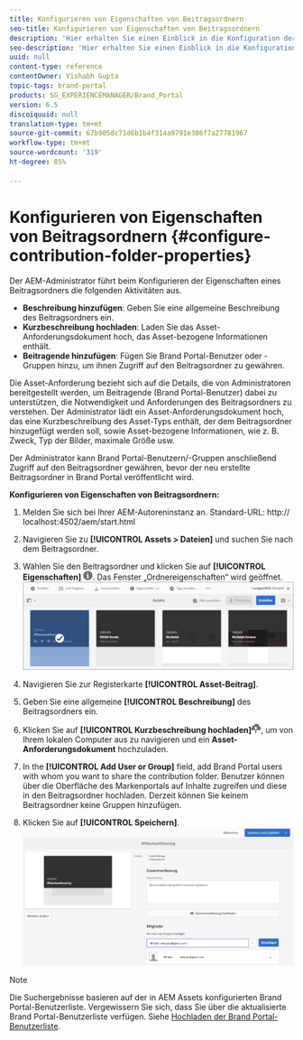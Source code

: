 ```yaml
---
title: Konfigurieren von Eigenschaften von Beitragsordnern
seo-title: Konfigurieren von Eigenschaften von Beitragsordnern
description: 'Hier erhalten Sie einen Einblick in die Konfiguration der Eigenschaften eines Beitragsordners in AEM Assets. '
seo-description: 'Hier erhalten Sie einen Einblick in die Konfiguration der Eigenschaften eines Beitragsordners in AEM Assets. '
uuid: null
content-type: reference
contentOwner: Vishabh Gupta
topic-tags: brand-portal
products: SG_EXPERIENCEMANAGER/Brand_Portal
version: 6.5
discoiquuid: null
translation-type: tm+mt
source-git-commit: 67b905dc71d6b1b4f314a9791e386f7a27781967
workflow-type: tm+mt
source-wordcount: '319'
ht-degree: 85%

---
```



# Konfigurieren von Eigenschaften von Beitragsordnern {#configure-contribution-folder-properties}

Der AEM-Administrator führt beim Konfigurieren der Eigenschaften eines Beitragsordners die folgenden Aktivitäten aus.

* **Beschreibung hinzufügen**: Geben Sie eine allgemeine Beschreibung des Beitragsordners ein.
* **Kurzbeschreibung hochladen**: Laden Sie das Asset-Anforderungsdokument hoch, das Asset-bezogene Informationen enthält.
* **Beitragende hinzufügen**: Fügen Sie Brand Portal-Benutzer oder -Gruppen hinzu, um ihnen Zugriff auf den Beitragsordner zu gewähren.

Die Asset-Anforderung bezieht sich auf die Details, die von Administratoren bereitgestellt werden, um Beitragende (Brand Portal-Benutzer) dabei zu unterstützen, die Notwendigkeit und Anforderungen des Beitragsordners zu verstehen. Der Administrator lädt ein Asset-Anforderungsdokument hoch, das eine Kurzbeschreibung des Asset-Typs enthält, der dem Beitragsordner hinzugefügt werden soll, sowie Asset-bezogene Informationen, wie z. B. Zweck, Typ der Bilder, maximale Größe usw.

Der Administrator kann Brand Portal-Benutzern/-Gruppen anschließend Zugriff auf den Beitragsordner gewähren, bevor der neu erstellte Beitragsordner in Brand Portal veröffentlicht wird.

**Konfigurieren von Eigenschaften von Beitragsordnern:**
1. Melden Sie sich bei Ihrer AEM-Autoreninstanz an.
Standard-URL: http:// localhost:4502/aem/start.html
1. Navigieren Sie zu **[!UICONTROL Assets > Dateien]** und suchen Sie nach dem Beitragsordner.
1. Wählen Sie den Beitragsordner und klicken Sie auf **[!UICONTROL Eigenschaften]** ![](assets/properties.png). Das Fenster „Ordnereigenschaften“ wird geöffnet.
   ![](assets/contribution-folder-property1.png)
1. Navigieren Sie zur Registerkarte **[!UICONTROL Asset-Beitrag]**.
1. Geben Sie eine allgemeine **[!UICONTROL Beschreibung]** des Beitragsordners ein.
1. Klicken Sie auf **[!UICONTROL Kurzbeschreibung hochladen]**![](assets/upload.png), um von Ihrem lokalen Computer aus zu navigieren und ein **Asset-Anforderungsdokument** hochzuladen.
1. In the **[!UICONTROL Add User or Group]** field, add Brand Portal users with whom you want to share the contribution folder. Benutzer können über die Oberfläche des Markenportals auf Inhalte zugreifen und diese in den Beitragsordner hochladen. Derzeit können Sie keinem Beitragsordner keine Gruppen hinzufügen.

1. Klicken Sie auf **[!UICONTROL Speichern]**.
   ![](assets/contribution-folder-property2.png)

>[!NOTE]
>
>Die Suchergebnisse basieren auf der in AEM Assets konfigurierten Brand Portal-Benutzerliste. Vergewissern Sie sich, dass Sie über die aktualisierte Brand Portal-Benutzerliste verfügen. Siehe [Hochladen der Brand Portal-Benutzerliste](brand-portal-configure-asset-sourcing.md).

